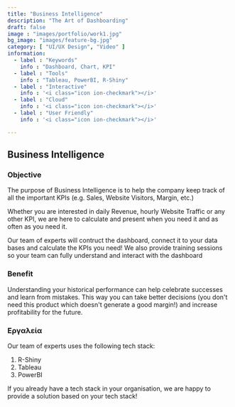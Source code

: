 ```yaml
---
title: "Business Intelligence"
description: "The Art of Dashboarding"
draft: false
image : "images/portfolio/work1.jpg"
bg_image: "images/feature-bg.jpg"
category: [ "UI/UX Design", "Video" ]
information:
  - label : "Keywords"
    info : "Dashboard, Chart, KPI"
  - label : "Tools"
    info : "Tableau, PowerBI, R-Shiny"
  - label : "Interactive"
    info : '<i class="icon ion-checkmark"></i>'
  - label : "Cloud"
    info : '<i class="icon ion-checkmark"></i>'
  - label : "User Friendly"
    info : '<i class="icon ion-checkmark"></i>'

---
```


## Business Intelligence

<h3> Objective </h3>

The purpose of Business Intelligence is to help the company keep track of all the important KPIs (e.g. Sales, Website Visitors, Margin, etc.) 

Whether you are interested in daily Revenue, hourly Website Traffic or any other KPI, we are here to calculate and present when you need it
and as often as you need it.

Our team of experts will contruct the dashboard, connect it to your data bases and calculate the KPIs you need! We also provide training
sessions so your team can fully understand and interact with the dashboard

<h3> Benefit </h3>

Understanding your historical performance can help celebrate successes and learn from mistakes.
This way you can take better decisions (you don't need this product which doesn't generate a good margin!) and increase profitability for the future.

<h3> Εργαλεία </h3>
Our team of experts uses the following tech stack: 

<ol>
  <li>R-Shiny</li>
  <li>Tableau</li>
  <li>PowerBI</li>
</ol>

If you already have a tech stack in your organisation, we are happy to provide a solution based on your tech stack!


